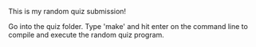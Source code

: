 This is my random quiz submission!

Go into the quiz folder.
Type 'make' and hit enter on the command line to compile and execute the random quiz program.
